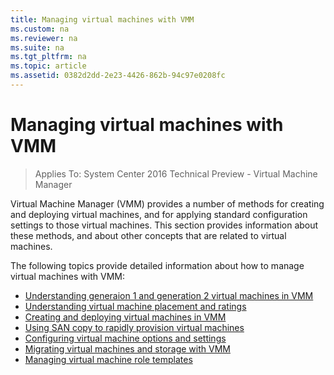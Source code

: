```yaml
---
title: Managing virtual machines with VMM
ms.custom: na
ms.reviewer: na
ms.suite: na
ms.tgt_pltfrm: na
ms.topic: article
ms.assetid: 0382d2dd-2e23-4426-862b-94c97e0208fc
---
```

# Managing virtual machines with VMM

>Applies To: System Center 2016 Technical Preview - Virtual Machine Manager

Virtual Machine Manager (VMM) provides a number of methods for creating and deploying virtual machines, and for applying standard configuration settings to those virtual machines. This section provides information about these methods, and about other concepts that are related to virtual machines.

The following topics provide detailed information about how to manage virtual machines with VMM:

* [Understanding generaion 1 and generation 2 virtual machines in VMM](Understanding-generation-1-and-generation-2-virtual-machines-in-VMM.md)
* [Understanding virtual machine placement and ratings](Understanding-virtual-machine-placement-and-ratings-in-VMM.md)
* [Creating and deploying virtual machines in VMM](Creating-and-deploying-virtual-machines-in-VMM.md)
* [Using SAN copy to rapidly provision virtual machines](Using-SAN-copy-to-rapidly-provision-virtual-machines.md)
* [Configuring virtual machine options and settings](Configuring-virtual-machine-options-and-settings.md)
* [Migrating virtual machines and storage with VMM](Migrating-virtual-machines-and-storage-in-VMM.md)
* [Managing virtual machine role templates](Managing-virtual-machine-role-templates.md)


